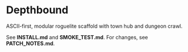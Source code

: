 # Depthbound
ASCII-first, modular roguelite scaffold with town hub and dungeon crawl.

See **INSTALL.md** and **SMOKE_TEST.md**. For changes, see **PATCH_NOTES.md**.
